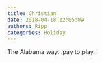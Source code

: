 ```yaml
---
title: Christian
date: 2018-04-18 12:05:09
authors: Ripp
categories: Holiday
---
```


 The Alabama way...pay to play.